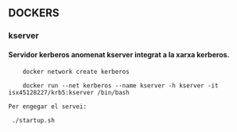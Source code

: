 ## DOCKERS

### kserver
#### Servidor kerberos anomenat kserver integrat a la xarxa kerberos.

		docker network create kerberos

		docker run --net kerberos --name kserver -h kserver -it isx45128227/krb5:kserver /bin/bash
		
	Per engegar el servei: 

	 ./startup.sh 


